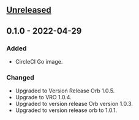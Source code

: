 <a name="unreleased"></a>
## [Unreleased]


<a name="0.1.0"></a>
## 0.1.0 - 2022-04-29
### Added
- CircleCI Go image.

### Changed
- Upgraded to Version Release Orb 1.0.5.
- Upgrade to VRO 1.0.4.
- Upgraded to version release Orb version 1.0.3.
- Upgraded to version release orb to 1.0.1.


[Unreleased]: https://github.com/kohirens/docker-circleci-go.git/compare/0.1.0...HEAD
